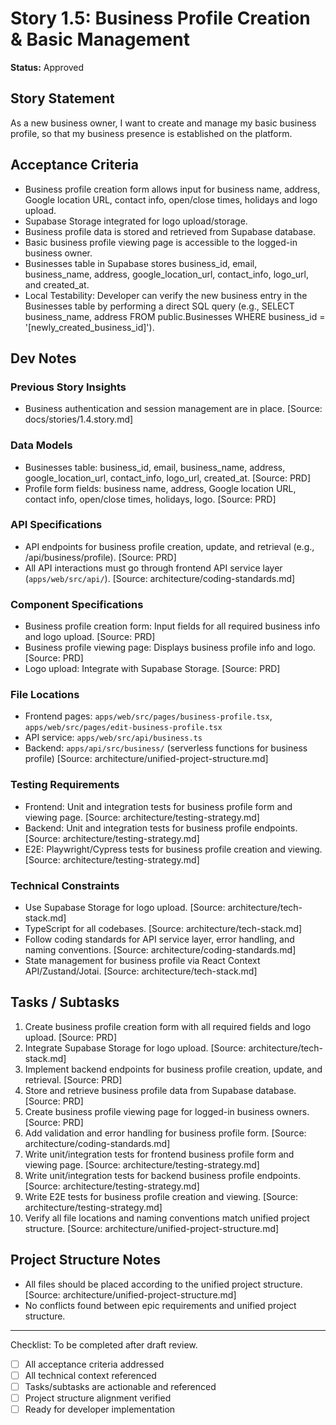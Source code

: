# Story 1.5: Business Profile Creation & Basic Management

**Status:** Approved

## Story Statement
As a new business owner,
I want to create and manage my basic business profile,
so that my business presence is established on the platform.

## Acceptance Criteria
- Business profile creation form allows input for business name, address, Google location URL, contact info, open/close times, holidays and logo upload.
- Supabase Storage integrated for logo upload/storage.
- Business profile data is stored and retrieved from Supabase database.
- Basic business profile viewing page is accessible to the logged-in business owner.
- Businesses table in Supabase stores business_id, email, business_name, address, google_location_url, contact_info, logo_url, and created_at.
- Local Testability: Developer can verify the new business entry in the Businesses table by performing a direct SQL query (e.g., SELECT business_name, address FROM public.Businesses WHERE business_id = '[newly_created_business_id]').

## Dev Notes
### Previous Story Insights
- Business authentication and session management are in place. [Source: docs/stories/1.4.story.md]

### Data Models
- Businesses table: business_id, email, business_name, address, google_location_url, contact_info, logo_url, created_at. [Source: PRD]
- Profile form fields: business name, address, Google location URL, contact info, open/close times, holidays, logo. [Source: PRD]

### API Specifications
- API endpoints for business profile creation, update, and retrieval (e.g., /api/business/profile). [Source: PRD]
- All API interactions must go through frontend API service layer (`apps/web/src/api/`). [Source: architecture/coding-standards.md]

### Component Specifications
- Business profile creation form: Input fields for all required business info and logo upload. [Source: PRD]
- Business profile viewing page: Displays business profile info and logo. [Source: PRD]
- Logo upload: Integrate with Supabase Storage. [Source: PRD]

### File Locations
- Frontend pages: `apps/web/src/pages/business-profile.tsx`, `apps/web/src/pages/edit-business-profile.tsx`
- API service: `apps/web/src/api/business.ts`
- Backend: `apps/api/src/business/` (serverless functions for business profile)
[Source: architecture/unified-project-structure.md]

### Testing Requirements
- Frontend: Unit and integration tests for business profile form and viewing page. [Source: architecture/testing-strategy.md]
- Backend: Unit and integration tests for business profile endpoints. [Source: architecture/testing-strategy.md]
- E2E: Playwright/Cypress tests for business profile creation and viewing. [Source: architecture/testing-strategy.md]

### Technical Constraints
- Use Supabase Storage for logo upload. [Source: architecture/tech-stack.md]
- TypeScript for all codebases. [Source: architecture/tech-stack.md]
- Follow coding standards for API service layer, error handling, and naming conventions. [Source: architecture/coding-standards.md]
- State management for business profile via React Context API/Zustand/Jotai. [Source: architecture/tech-stack.md]

## Tasks / Subtasks
1. Create business profile creation form with all required fields and logo upload. [Source: PRD]
2. Integrate Supabase Storage for logo upload. [Source: architecture/tech-stack.md]
3. Implement backend endpoints for business profile creation, update, and retrieval. [Source: PRD]
4. Store and retrieve business profile data from Supabase database. [Source: PRD]
5. Create business profile viewing page for logged-in business owners. [Source: PRD]
6. Add validation and error handling for business profile form. [Source: architecture/coding-standards.md]
7. Write unit/integration tests for frontend business profile form and viewing page. [Source: architecture/testing-strategy.md]
8. Write unit/integration tests for backend business profile endpoints. [Source: architecture/testing-strategy.md]
9. Write E2E tests for business profile creation and viewing. [Source: architecture/testing-strategy.md]
10. Verify all file locations and naming conventions match unified project structure. [Source: architecture/unified-project-structure.md]

## Project Structure Notes
- All files should be placed according to the unified project structure. [Source: architecture/unified-project-structure.md]
- No conflicts found between epic requirements and unified project structure.

---

Checklist: To be completed after draft review.
- [ ] All acceptance criteria addressed
- [ ] All technical context referenced
- [ ] Tasks/subtasks are actionable and referenced
- [ ] Project structure alignment verified
- [ ] Ready for developer implementation 